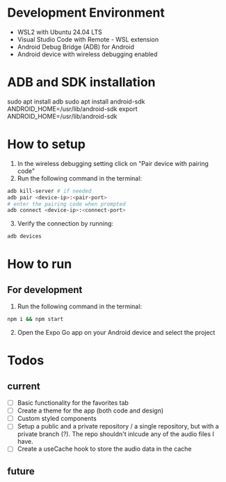 # Development Environment
- WSL2 with Ubuntu 24.04 LTS
- Visual Studio Code with Remote - WSL extension
- Android Debug Bridge (ADB) for Android
- Android device with wireless debugging enabled

# ADB and SDK installation
sudo apt install adb
 sudo apt install android-sdk
 ANDROID_HOME=/usr/lib/android-sdk
 export ANDROID_HOME=/usr/lib/android-sdk

# How to setup
1. In the wireless debugging setting click on "Pair device with pairing code"
2. Run the following command in the terminal:
```bash
adb kill-server # if needed
adb pair <device-ip>:<pair-port>
# enter the pairing code when prompted
adb connect <device-ip>:<connect-port>
```
3. Verify the connection by running:
```bash
adb devices
```

# How to run
## For development
1. Run the following command in the terminal:
```bash
npm i && npm start
``` 
2. Open the Expo Go app on your Android device and select the project

# Todos
## current
- [ ] Basic functionality for the favorites tab
- [ ] Create a theme for the app (both code and design)
- [ ] Custom styled components
- [ ] Setup a public and a private repository / a single repository, but with a private branch (?). The repo shouldn't inlcude any of the audio files I have.
- [ ] Create a useCache hook to store the audio data in the cache 

## future
